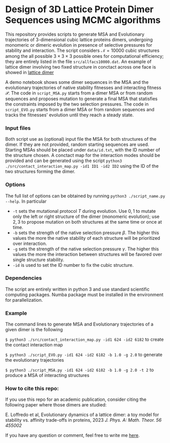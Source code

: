 # Design of 3D Lattice Protein Dimer Sequences using MCMC algorithms

This repository provides scripts to generate MSA and Evolutionary trajectories of 3-dimensional cubic lattice proteins dimers, undergoing monomeric or dimeric evolution in presence of selective pressures for stability and interaction. 
The script considers $\mathcal{N} = 10000$ cubic structures among the all possible $3 \times 3 \times 3$ possible ones for computational efficiency; they are entirely listed in the file ```src/allfacs10000.dat```. An example of lattice dimer involving two fixed structure in conctact across one face is showed in [lattice dimer](src/lattice_dimer.pdf)

A demo notebook shows some dimer sequences in the MSA and the evolutionary trajectories of native stability fitnesses and interacting fitness $\mathcal{P}$.
The code in ```script_MSA.py``` starts from a dimer MSA or from random sequences and proposes mutation to generate a final MSA that statisfies the constraints imposed by the two selection pressures.
The code in ```script_EVO.py``` starts from a dimer MSA or from random sequences and tracks the fitnesses' evolution until they reach a steady state.

### Input files
Both script use as (optional) input file the MSA for both structures of the dimer. If they are not provided, random starting sequences are used. Starting MSAs should be placed under ```data/id.txt```, with the ID number of the structure chosen.
A conctact map for the interaction modes should be provided and can be generated using the script ```python3 ./src/contact_interaction_map.py -id1 ID1 -id2 ID2``` using the ID of the two structures forming the dimer.

### Options
The full list of options can be obtained by running ```python3 ./script_name.py --help```. In particular
* ```-t``` sets the mutational protocol $T$ during evolution. Use $0,1$ to mutate only the left or right structure of the dimer (monomeric evolution); use $2,3$ to propose mutation on both structures at the same time or once at time.
* ```-b``` sets the strength of the native selection pressure $\beta$. The higher this values the more the native stability of each structure will be prioritized over interaction.
* ```-g``` sets the strength of the native selection pressure $\gamma$. The higher this values the more the interaction between structures will be favored over single structure stability.
* ```-id``` is used to set the ID number to fix the cubic structure.

### Dependencies
The script are entirely written in python 3 and use standard scientific computing packages. Numba package must be installed in the environment for parallelization. 

### Example
The command lines to generate MSA and Evolutionary trajectories of a given dimer is the following

``` $ python3 ./src/contact_interaction_map.py -id1 624 -id2 6182 ``` to create the contact interaction map

``` $ python3 ./script_EVO.py -id1 624 -id2 6182 -b 1.0 -g 2.0 ``` to generate the evolutionary trajectories 

``` $ python3 ./script_MSA.py -id1 624 -id2 6182 -b 1.0 -g 2.0 -t 2 ``` to produce a MSA of interacting structures

### How to cite this repo:

If you use this repo for an academic publication, consider citing the following paper where those dimers are studied:

E. Loffredo et al, Evolutionary dynamics of a lattice dimer: a toy model for stability vs. affinity trade-offs in proteins, 2023 *J. Phys. A: Math. Theor. 56 455002*

If you have any question or comment, feel free to write me [here](mailto:emanuele.loffredo@phys.ens.fr).
